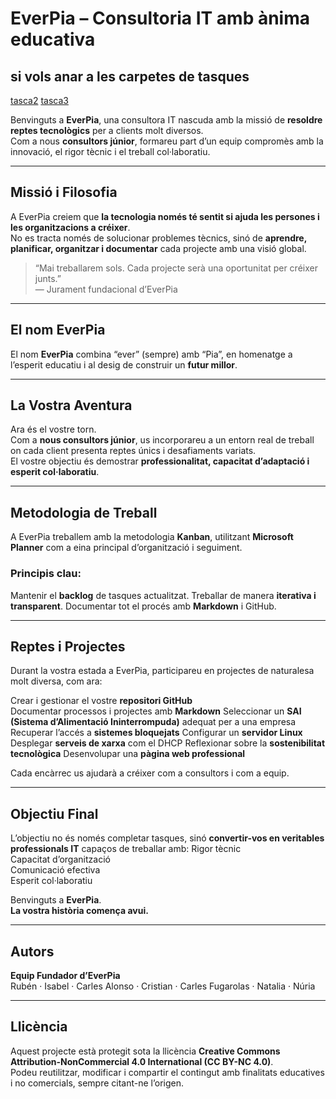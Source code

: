 # EverPia – Consultoria IT amb ànima educativa

## si vols anar a les carpetes de tasques
[tasca2](tasca02/README.md)
[tasca3](tasca03/README.md)

Benvinguts a **EverPia**, una consultora IT nascuda amb la missió de **resoldre reptes tecnològics** per a clients molt diversos.  
Com a nous **consultors júnior**, formareu part d’un equip compromès amb la innovació, el rigor tècnic i el treball col·laboratiu.

---

## Missió i Filosofia

A EverPia creiem que **la tecnologia només té sentit si ajuda les persones i les organitzacions a créixer**.  
No es tracta només de solucionar problemes tècnics, sinó de **aprendre, planificar, organitzar i documentar** cada projecte amb una visió global.

> “Mai treballarem sols. Cada projecte serà una oportunitat per créixer junts.”  
> — Jurament fundacional d’EverPia

---

## El nom EverPia

El nom **EverPia** combina “ever” (sempre) amb “Pia”, en homenatge a l’esperit educatiu i al desig de construir un **futur millor**.

---

## La Vostra Aventura

Ara és el vostre torn.  
Com a **nous consultors júnior**, us incorporareu a un entorn real de treball on cada client presenta reptes únics i desafiaments variats.  
El vostre objectiu és demostrar **professionalitat, capacitat d’adaptació i esperit col·laboratiu**.

---

## Metodologia de Treball

A EverPia treballem amb la metodologia **Kanban**, utilitzant **Microsoft Planner** com a eina principal d’organització i seguiment.

### Principis clau:
Mantenir el **backlog** de tasques actualitzat.
Treballar de manera **iterativa i transparent**.
Documentar tot el procés amb **Markdown** i GitHub.

---

##  Reptes i Projectes

Durant la vostra estada a EverPia, participareu en projectes de naturalesa molt diversa, com ara:

 Crear i gestionar el vostre **repositori GitHub**  
 Documentar processos i projectes amb **Markdown**
 Seleccionar un **SAI (Sistema d’Alimentació Ininterrompuda)** adequat per a una empresa
 Recuperar l’accés a **sistemes bloquejats**
 Configurar un **servidor Linux**
 Desplegar **serveis de xarxa** com el DHCP
 Reflexionar sobre la **sostenibilitat tecnològica**
 Desenvolupar una **pàgina web professional**

Cada encàrrec us ajudarà a créixer com a consultors i com a equip.

---

##  Objectiu Final

L’objectiu no és només completar tasques, sinó **convertir-vos en veritables professionals IT** capaços de treballar amb:
Rigor tècnic  
Capacitat d’organització  
Comunicació efectiva  
Esperit col·laboratiu  

Benvinguts a **EverPia**.  
**La vostra història comença avui.**

---

##  Autors

**Equip Fundador d’EverPia**  
Rubén · Isabel · Carles Alonso · Cristian · Carles Fugarolas · Natalia · Núria

---

##  Llicència

Aquest projecte està protegit sota la llicència **Creative Commons Attribution-NonCommercial 4.0 International (CC BY-NC 4.0)**.  
Podeu reutilitzar, modificar i compartir el contingut amb finalitats educatives i no comercials, sempre citant-ne l’origen.
